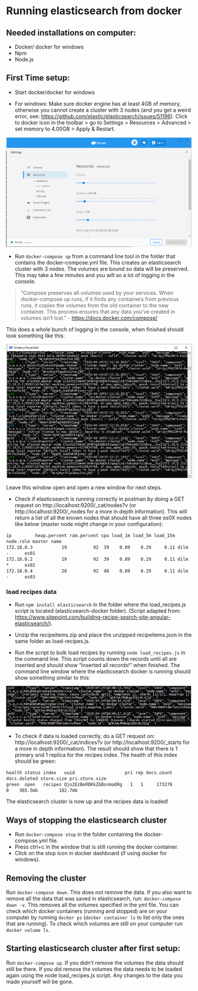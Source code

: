 # Running elasticsearch from docker

## Needed installations on computer:

- Docker/ docker for windows
- Npm
- Node.js

## First Time setup:

- Start docker/docker for windows

- For windows: Make sure docker engine has at least 4GB of memory, otherwise you cannot create a cluster with 3 nodes (and you get a weird error, see: https://github.com/elastic/elasticsearch/issues/51196). Click to docker icon in the toolbar > go to Settings > Resources > Advanced > set memory to 4.00GB > Apply & Restart.

![screenshot of docker for windows memory adjustment](images/adjust-memory-docker.png)

- Run `docker-compose up` from a command line tool in the folder that contains the docker-compose.yml file. This creates an elasticsearch cluster with 3 nodes. The volumes are bound so data will be preserved. This may take a few minutes and you will so a lot of logging in the console.

> “Compose preserves all volumes used by your services. When docker-compose up runs, if it finds any containers from previous runs, it copies the volumes from the old container to the new container. This process ensures that any data you’ve created in volumes isn’t lost.” - https://docs.docker.com/compose/

This does a whole bunch of logging in the console, when finished should look something like this:

![screenshot of the output when running docker-compose up](images/docker-compose-up-output.png)

Leave this window open and open a new window for next steps.

- Check if elasticsearch is running correctly in postman by doing a GET request on http://localhost:9200/_cat/nodes?v (or http://localhost:9200/_nodes for a more in depth information). This will return a list of all the known nodes that should have all three es0X nodes like below (master node might change in your configuration):

```
ip         heap.percent ram.percent cpu load_1m load_5m load_15m node.role master name
172.18.0.3           19          92  39    0.89    0.29     0.11 dilm      -      es01
172.18.0.2           19          92  39    0.89    0.29     0.11 dilm      *      es02
172.18.0.4           28          92  48    0.89    0.29     0.11 dilm      -      es03
```

### load recipes data

- Run `npm install elasticsearch` in the folder where the load_recipes.js script is located (elasticsearch-docker folder). (Script adapted from: https://www.sitepoint.com/building-recipe-search-site-angular-elasticsearch/).

- Unzip the recipeitems.zip and place the unzipped recipeitems.json in the same folder as load-recipes.js.

- Run the script to bulk load recipes by running `node load_recipes.js` in the command line. This script counts down the records until all are inserted and should show “Inserted all records!” when finished. The command line window where the elasticsearch docker is running should show something similar to this:

![screenshot of elasticsearch output after inserting recipes](images/elasticsearch-output-after-insert.png)

- To check if data is loaded correctly, do a GET request on: http://localhost:9200/_cat/indices?v (or http://localhost:9200/_starts for a more in depth information). The result should show that there is 1 primary and 1 replica for the recipes index. The health of this index should be green:

```
health status index   uuid                   pri rep docs.count docs.deleted store.size pri.store.size
green  open   recipes Qjo2EzBeRDKkZGBsnmaORg   1   1     173278            0    365.5mb        182.7mb
```

The elasticsearch cluster is now up and the recipes data is loaded!

## Ways of stopping the elasticsearch cluster

- Run `docker-compose stop` in the folder containing the docker-compose.yml file.
- Press ctrl+c in the window that is still running the docker container.
- Click on the stop icon in docker dashboard (if using docker for windows).

## Removing the cluster

Run `docker-compose down`. This does not remove the data. If you also want to remove all the data that was saved in elasticsearch, run: `docker-compose down -v`. This removes all the volumes specified in the yml file. You can check which docker containers (running and stopped) are on your computer by running `docker ps` (`docker container ls` to list only the ones that are running). To check which volumes are still on your computer run `docker volume ls`.

## Starting elasticsearch cluster after first setup:

Run `docker-compose up`. If you didn’t remove the volumes the data should still be there. If you did remove the volumes the data needs to be loaded again using the node load_recipes.js script. Any changes to the data you made yourself will be gone.

